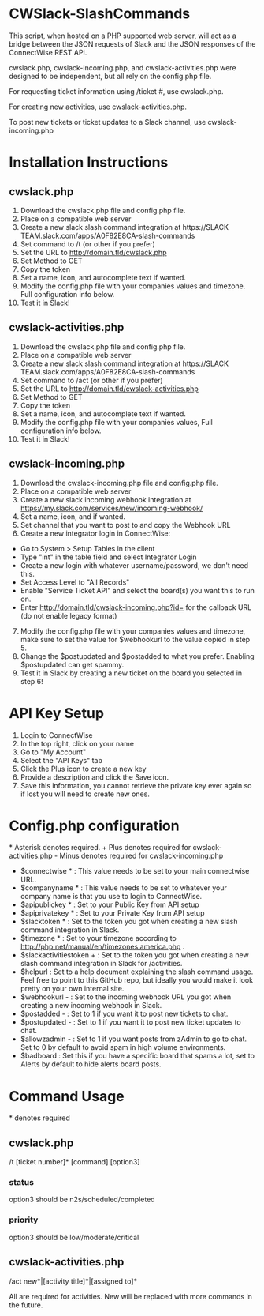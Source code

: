 # CWSlack-SlashCommands

This script, when hosted on a PHP supported web server, will act as a bridge between the JSON requests of Slack and the JSON responses of the ConnectWise REST API.

cwslack.php, cwslack-incoming.php, and cwslack-activities.php were designed to be independent, but all rely on the config.php file.

For requesting ticket information using /ticket #, use cwslack.php.

For creating new activities, use cwslack-activities.php.

To post new tickets or ticket updates to a Slack channel, use cwslack-incoming.php

# Installation Instructions

## cwslack.php

1. Download the cwslack.php file and config.php file.
2. Place on a compatible web server
3. Create a new slack slash command integration at https://SLACK TEAM.slack.com/apps/A0F82E8CA-slash-commands
4. Set command to /t (or other if you prefer)
5. Set the URL to http://domain.tld/cwslack.php
6. Set Method to GET
7. Copy the token
8. Set a name, icon, and autocomplete text if wanted.
9. Modify the config.php file with your companies values and timezone. Full configuration info below.
10. Test it in Slack!

## cwslack-activities.php

1. Download the cwslack.php file and config.php file.
2. Place on a compatible web server
3. Create a new slack slash command integration at  https://SLACK TEAM.slack.com/apps/A0F82E8CA-slash-commands
4. Set command to /act (or other if you prefer)
5. Set the URL to http://domain.tld/cwslack-activities.php
6. Set Method to GET
7. Copy the token
8. Set a name, icon, and autocomplete text if wanted.
9. Modify the config.php file with your companies values, Full configuration info below.
10. Test it in Slack!

## cwslack-incoming.php

1. Download the cwslack-incoming.php file and config.php file.
2. Place on a compatible web server
3. Create a new slack incoming webhook integration at https://my.slack.com/services/new/incoming-webhook/
4. Set a name, icon, and if wanted.
5. Set channel that you want to post to and copy the Webhook URL
6. Create a new integrator login in ConnectWise:
  - Go to System > Setup Tables in the client
  - Type "int" in the table field and select Integrator Login
  - Create a new login with whatever username/password, we don't need this.
  - Set Access Level to "All Records"
  - Enable "Service Ticket API" and select the board(s) you want this to run on.
  - Enter http://domain.tld/cwslack-incoming.php?id= for the callback URL (do not enable legacy format)
7. Modify the config.php file with your companies values and timezone, make sure to set the value for $webhookurl to the value copied in step 5.
8. Change the $postupdated and $postadded to what you prefer. Enabling $postupdated can get spammy.
9. Test it in Slack by creating a new ticket on the board you selected in step 6!

# API Key Setup

1. Login to ConnectWise
2. In the top right, click on your name
3. Go to "My Account"
4. Select the "API Keys" tab
5. Click the Plus icon to create a new key
6. Provide a description and click the Save icon.
7. Save this information, you cannot retrieve the private key ever again so if lost you will need to create new ones.

# Config.php configuration

\* Asterisk denotes required.
\+ Plus denotes required for cwslack-activities.php
\- Minus denotes required for cwslack-incoming.php

* $connectwise * : This value needs to be set to your main connectwise URL.
* $companyname * : This value needs to be set to whatever your company name is that you use to login to ConnectWise.
* $apipublickey * : Set to your Public Key from API setup
* $apiprivatekey * : Set to your Private Key from API setup
* $slacktoken * : Set to the token you got when creating a new slash command integration in Slack.
* $timezone * : Set to your timezone according to http://php.net/manual/en/timezones.america.php .
* $slackactivitiestoken + : Set to the token you got when creating a new slash command integration in Slack for /activities.
* $helpurl : Set to a help document explaining the slash command usage. Feel free to point to this GitHub repo, but ideally you would make it look pretty on your own internal site.
* $webhookurl - : Set to the incoming webhook URL you got when creating a new incoming webhook in Slack.
* $postadded - : Set to 1 if you want it to post new tickets to chat.
* $postupdated - : Set to 1 if you want it to post new ticket updates to chat.
* $allowzadmin - : Set to 1 if you want posts from zAdmin to go to chat. Set to 0 by default to avoid spam in high volume environments.
* $badboard : Set this if you have a specific board that spams a lot, set to Alerts by default to hide alerts board posts.

# Command Usage

\* denotes required

## cwslack.php

/t [ticket number]* [command] [option3]

### status

option3 should be n2s/scheduled/completed

### priority

option3 should be low/moderate/critical

## cwslack-activities.php

/act new\*|[activity title]\*|[assigned to]*

All are required for activities. New will be replaced with more commands in the future.
